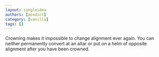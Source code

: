 ```yaml
---
layout: singleidea
authors: [aosdict]
category: [vanilla]
tags: []
---
```

Crowning makes it impossible to change alignment ever again. You can neither permanently convert at an altar or put on a helm of opposite alignment after you have been crowned.
